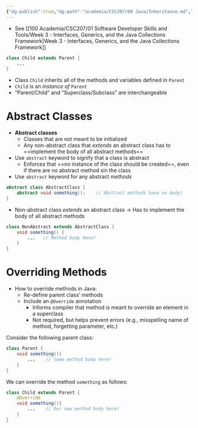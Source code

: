 ```yaml
---
{"dg-publish":true,"dg-path":"academia/CSC207/00 Java/Inheritance.md","permalink":"/academia/csc-207/00-java/inheritance/","tags":["#cs","#java","#lecture","#note","university"],"created":"2024-10-05T23:16:30.133-04:00","updated":"2024-12-10T16:42:14.188-05:00"}
---
```



- See [[100 Academia/CSC207/01 Software Developer Skills and Tools/Week 3 - Interfaces, Generics, and the Java Collections Framework\|Week 3 - Interfaces, Generics, and the Java Collections Framework]]

```java
class Child extends Parent {
    ...
}
```

- Class `Child` inherits all of the methods and variables defined in `Parent`
- `Child` is an *instance of* `Parent`
- “Parent/Child” and “Superclass/Subclass” are interchangeable

# Abstract Classes

- **Abstract classes**
    - Classes that are not meant to be initialized
    - Any non-abstract class that *extends* an abstract class has to ==implement the body of all abstract methods==
- Use `abstract` keyword to signify that a class is abstract
    - Enforces that ==no instance of the class should be created==, even if there are no abstract method sin the class
- Use `abstract` keyword for any abstract *methods*

```java
abstract class AbstractClass {
    abstract void something();    // Abstract methods have no body!
}
```

- Non-abstract class *extends* an abstract class → Has to implement the body of all abstract methods

```java
class NonAbstract extends AbstractClass {
    void something() {
        ...   // Method body here!
    }
}
```

# Overriding Methods

- How to override methods in Java:
    - Re-define parent class’ methods
    - Include an `@Override` annotation
        - Informs compiler that method is meant to override an element in a superclass
        - Not required, but helps prevent errors (e.g., misspelling name of method, forgetting parameter, etc.)

Consider the following parent class:

```java
class Parent {
    void something(){
        ...    // Some method body here!
    }
}
```

We can override the method `something` as follows:

```java
class Child extends Parent {
    @Override
    void something(){
        ...    // Our new method body here!
    }
}
```

